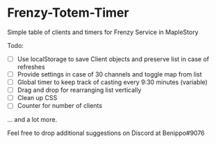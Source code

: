 # Frenzy-Totem-Timer
Simple table of clients and timers for Frenzy Service in MapleStory

Todo:

- [ ] Use localStorage to save Client objects and preserve list in case of refreshes
- [ ] Provide settings in case of 30 channels and toggle map from list
- [ ] Global timer to keep track of casting every 9:30 minutes (variable)
- [ ] Drag and drop for rearranging list vertically
- [ ] Clean up CSS
- [ ] Counter for number of clients

... and a lot more.

Feel free to drop additional suggestions on Discord at Benippo#9076
